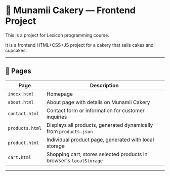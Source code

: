 # 🎂 Munamii Cakery — Frontend Project

This is a project for Lexicon programming course.

It is a frontend HTML+CSS+JS project for a cakery that sells cakes and cupcakes.

---

## 📁 Pages

| Page        | Description                                                                 |
|-------------|-----------------------------------------------------------------------------|
| `index.html`   | Homepage                                                                  |
| `about.html`   | About page with details on Munamii Cakery                                 |
| `contact.html` | Contact form or information for customer inquiries                        |
| `products.html`| Displays all products, generated dynamically from `products.json`         |
| `product.html` | Individual product page, generated with local storage                     |
| `cart.html`    | Shopping cart, stores selected products in browser's `localStorage`       |

---
